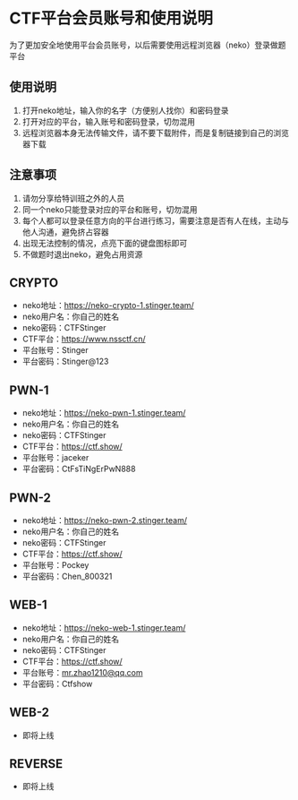 # CTF平台会员账号和使用说明

为了更加安全地使用平台会员账号，以后需要使用远程浏览器（neko）登录做题平台

## **使用说明**

1. 打开neko地址，输入你的名字（方便别人找你）和密码登录
2. 打开对应的平台，输入账号和密码登录，切勿混用
3. 远程浏览器本身无法传输文件，请不要下载附件，而是复制链接到自己的浏览器下载

## **注意事项**

1. 请勿分享给特训班之外的人员
2. 同一个neko只能登录对应的平台和账号，切勿混用
3. 每个人都可以登录任意方向的平台进行练习，需要注意是否有人在线，主动与他人沟通，避免挤占容器
4. 出现无法控制的情况，点亮下面的键盘图标即可
5. 不做题时退出neko，避免占用资源

## CRYPTO

- neko地址：<https://neko-crypto-1.stinger.team/>
- neko用户名：你自己的姓名
- neko密码：CTFStinger
- CTF平台：<https://www.nssctf.cn/>
- 平台账号：Stinger
- 平台密码：Stinger@123

## PWN-1

- neko地址：<https://neko-pwn-1.stinger.team/>
- neko用户名：你自己的姓名
- neko密码：CTFStinger
- CTF平台：<https://ctf.show/>
- 平台账号：jaceker
- 平台密码：CtFsTiNgErPwN888

## PWN-2

- neko地址：<https://neko-pwn-2.stinger.team/>
- neko用户名：你自己的姓名
- neko密码：CTFStinger
- CTF平台：<https://ctf.show/>
- 平台账号：Pockey
- 平台密码：Chen_800321

## WEB-1

- neko地址：<https://neko-web-1.stinger.team/>
- neko用户名：你自己的姓名
- neko密码：CTFStinger
- CTF平台：<https://ctf.show/>
- 平台账号：<mr.zhao1210@qq.com>
- 平台密码：Ctfshow

## WEB-2

- 即将上线

## REVERSE

- 即将上线
